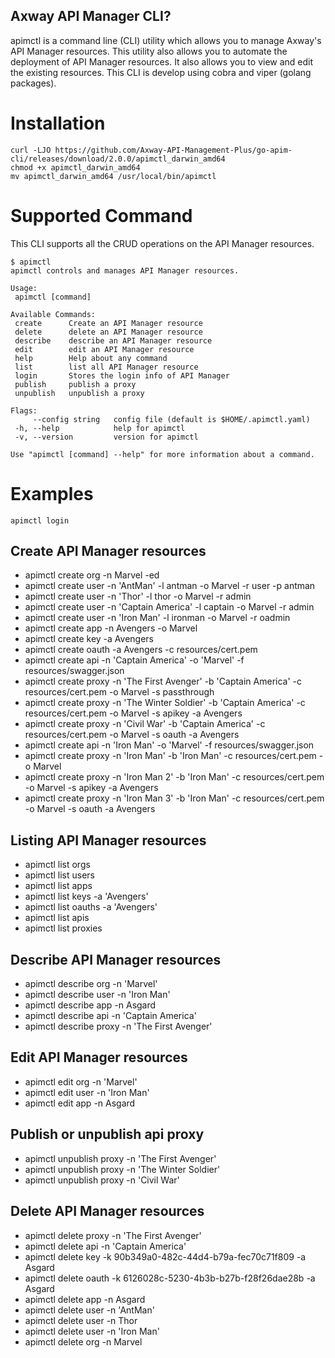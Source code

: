 ## Axway API Manager CLI?
apimctl is a command line (CLI) utility which allows you to manage Axway's API Manager resources. This utility also allows you to automate the deployment of API Manager resources. It also allows you to view and edit the existing resources. This CLI is develop using cobra and viper (golang packages).

# Installation

```
curl -LJO https://github.com/Axway-API-Management-Plus/go-apim-cli/releases/download/2.0.0/apimctl_darwin_amd64
chmod +x apimctl_darwin_amd64
mv apimctl_darwin_amd64 /usr/local/bin/apimctl 
```

# Supported Command

This CLI supports all the CRUD operations on the API Manager resources. 
 ```
$ apimctl 
apimctl controls and manages API Manager resources.

Usage:
  apimctl [command]

Available Commands:
  create      Create an API Manager resource
  delete      delete an API Manager resource
  describe    describe an API Manager resource
  edit        edit an API Manager resource
  help        Help about any command
  list        list all API Manager resource
  login       Stores the login info of API Manager
  publish     publish a proxy
  unpublish   unpublish a proxy

Flags:
      --config string   config file (default is $HOME/.apimctl.yaml)
  -h, --help            help for apimctl
  -v, --version         version for apimctl

Use "apimctl [command] --help" for more information about a command.
 ```

# Examples
```
apimctl login
```
## Create API Manager resources

* apimctl create org -n Marvel -ed 
* apimctl create user -n 'AntMan' -l antman -o Marvel -r user -p antman
* apimctl create user -n 'Thor' -l thor -o Marvel -r admin
* apimctl create user -n 'Captain America' -l captain -o Marvel -r admin
* apimctl create user -n 'Iron Man' -l ironman -o Marvel -r oadmin
* apimctl create app -n Avengers -o Marvel
* apimctl create key -a Avengers
* apimctl create oauth -a Avengers -c resources/cert.pem 
* apimctl create api -n 'Captain America' -o 'Marvel' -f resources/swagger.json 
* apimctl create proxy -n 'The First Avenger' -b 'Captain America' -c resources/cert.pem -o Marvel -s passthrough
* apimctl create proxy -n 'The Winter Soldier' -b 'Captain America' -c resources/cert.pem -o Marvel -s apikey -a Avengers
* apimctl create proxy -n 'Civil War' -b 'Captain America' -c resources/cert.pem -o Marvel -s oauth -a Avengers
* apimctl create api -n 'Iron Man' -o 'Marvel' -f resources/swagger.json 
* apimctl create proxy -n 'Iron Man' -b 'Iron Man' -c resources/cert.pem -o Marvel 
* apimctl create proxy -n 'Iron Man 2' -b 'Iron Man' -c resources/cert.pem -o Marvel -s apikey -a Avengers
* apimctl create proxy -n 'Iron Man 3' -b 'Iron Man' -c resources/cert.pem -o Marvel -s oauth -a Avengers

## Listing API Manager resources

* apimctl list orgs
* apimctl list users
* apimctl list apps
* apimctl list keys -a 'Avengers'
* apimctl list oauths -a 'Avengers'
* apimctl list apis
* apimctl list proxies

## Describe API Manager resources

* apimctl describe org -n 'Marvel'
* apimctl describe user -n 'Iron Man'
* apimctl describe app -n Asgard
* apimctl describe api -n 'Captain America'
* apimctl describe proxy -n 'The First Avenger'

## Edit API Manager resources

* apimctl edit org -n 'Marvel'
* apimctl edit user -n 'Iron Man'
* apimctl edit app -n Asgard

## Publish or unpublish api proxy

* apimctl unpublish proxy -n 'The First Avenger'
* apimctl unpublish proxy -n 'The Winter Soldier'
* apimctl unpublish proxy -n 'Civil War'

## Delete API Manager resources

* apimctl delete proxy -n 'The First Avenger'
* apimctl delete api -n 'Captain America'
* apimctl delete key -k 90b349a0-482c-44d4-b79a-fec70c71f809 -a Asgard
* apimctl delete oauth -k 6126028c-5230-4b3b-b27b-f28f26dae28b -a Asgard
* apimctl delete app -n Asgard
* apimctl delete user -n 'AntMan'
* apimctl delete user -n Thor
* apimctl delete user -n 'Iron Man'
* apimctl delete org -n Marvel
